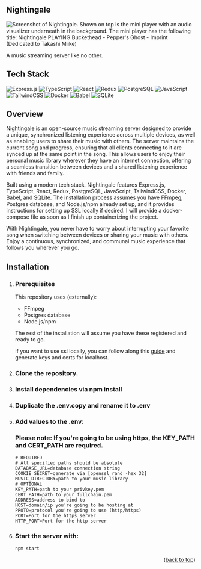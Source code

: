 ## Nightingale

<img src="https://i.imgur.com/FK16UuB.png" alt="Screenshot of Nightingale. Shown on top is the mini player with an audio visualizer underneath in the background. The mini player has the following title: Nightingale PLAYING Buckethead - Pepper's Ghost - Imprint (Dedicated to Takashi Miike)">

A music streaming server like no other.

## Tech Stack

![Express.js](https://img.shields.io/badge/express.js-%23404d59.svg?style=for-the-badge&logo=express&logoColor=%2361DAFB)
![TypeScript](https://img.shields.io/badge/typescript-%23007ACC.svg?style=for-the-badge&logo=typescript&logoColor=white)
![React](https://img.shields.io/badge/react-%2320232a.svg?style=for-the-badge&logo=react&logoColor=%2361DAFB)
![Redux](https://img.shields.io/badge/redux-%23593d88.svg?style=for-the-badge&logo=redux&logoColor=white)
![PostgreSQL](https://img.shields.io/badge/database-postgresql-f6c819?style=for-the-badge&logo=postgresql&logoColor=white&labelColor=21223e)
![JavaScript](https://img.shields.io/badge/javascript-%23323330.svg?style=for-the-badge&logo=javascript&logoColor=%23F7DF1E)
![TailwindCSS](https://img.shields.io/badge/tailwindcss-%2338B2AC.svg?style=for-the-badge&logo=tailwind-css&logoColor=white)
![Docker](https://img.shields.io/badge/docker-%230db7ed.svg?style=for-the-badge&logo=docker&logoColor=white)
![Babel](https://img.shields.io/badge/Babel-F9DC3e?style=for-the-badge&logo=babel&logoColor=black)
![SQLite](https://img.shields.io/badge/sqlite-%2307405e.svg?style=for-the-badge&logo=sqlite&logoColor=white)

## Overview

Nightingale is an open-source music streaming server designed to provide a unique, synchronized listening experience across multiple devices, as well as enabling users to share their music with others. The server maintains the current song and progress, ensuring that all clients connecting to it are synced up at the same point in the song. This allows users to enjoy their personal music library wherever they have an internet connection, offering a seamless transition between devices and a shared listening experience with friends and family.

Built using a modern tech stack, Nightingale features Express.js, TypeScript, React, Redux, PostgreSQL, JavaScript, TailwindCSS, Docker, Babel, and SQLite. The installation process assumes you have FFmpeg, Postgres database, and Node.js/npm already set up, and it provides instructions for setting up SSL locally if desired. I will provide a docker-compose file as soon as I finish up containerizing the project.

With Nightingale, you never have to worry about interrupting your favorite song when switching between devices or sharing your music with others. Enjoy a continuous, synchronized, and communal music experience that follows you wherever you go.

## Installation

<ol>
  <li>
    <h3>Prerequisites</h3>
    <p>
      This repository uses (externally):
      <ul>
        <li>FFmpeg</li>
        <li>Postgres database</li>
        <li>Node.js/npm</li>
      </ul>
        <p>The rest of the installation will assume you have these registered and ready to go.</p>
        <p>If you want to use ssl locally, you can follow along this
        <a href="https://gist.github.com/cecilemuller/9492b848eb8fe46d462abeb26656c4f8">guide</a> and generate keys and certs for localhost.</p>
    </p>
  </li>
  <li>
    <h3>Clone the repository.</h3>
  </li>
  <li>
    <h3>Install dependencies via npm install</h3>
  </li>
  <li>
    <h3>Duplicate the .env.copy and rename it to .env</h3>
  </li>
  <li>
    <h3>Add values to the .env:</h3>
    <h3>Please note: If you're going to be using https, the KEY_PATH and CERT_PATH are required.</h3>

    # REQUIRED
    # All specified paths should be absolute
    DATABASE_URL=database connection string
    COOKIE_SECRET=generate via [openssl rand -hex 32]
    MUSIC_DIRECTORY=path to your music library
    # OPTIONAL
    KEY_PATH=path to your privkey.pem
    CERT_PATH=path to your fullchain.pem
    ADDRESS=address to bind to
    HOST=domain/ip you're going to be hosting at
    PROTO=protocol you're going to use (http/https)
    PORT=Port for the https server
    HTTP_PORT=Port for the http server

  </li>
  <li>
    <h3>Start the server with:</h3>

    npm start

  </li>
</ol>

<p align="right">(<a href="#top">back to top</a>)</p>
